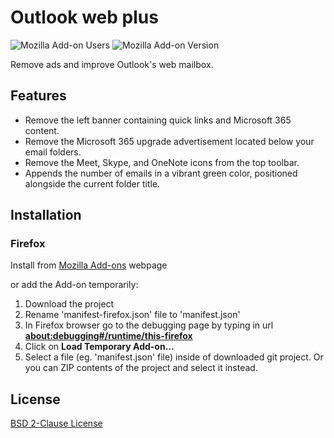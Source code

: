 # Outlook web plus

![Mozilla Add-on Users](https://img.shields.io/amo/users/outlook-web-plus?logo=Firefox&label=Firefox%20Users)
![Mozilla Add-on Version](https://img.shields.io/amo/v/outlook-web-plus?logo=Firefox&label=Version)

Remove ads and improve Outlook's web mailbox.

## Features

- Remove the left banner containing quick links and Microsoft 365 content.
- Remove the Microsoft 365 upgrade advertisement located below your email folders.
- Remove the Meet, Skype, and OneNote icons from the top toolbar.
- Appends the number of emails in a vibrant green color, positioned alongside the current folder title.

## Installation

### Firefox 

Install from [Mozilla Add-ons](https://addons.mozilla.org/fr/firefox/addon/outlook-web-plus/) webpage

or add the Add-on temporarily:
1. Download the project
2. Rename 'manifest-firefox.json' file to 'manifest.json'
3. In Firefox browser go to the debugging page by typing in url <b>[about:debugging#/runtime/this-firefox](about:debugging#/runtime/this-firefox)</b>
4. Click on <b>Load Temporary Add-on...</b>
5. Select a file (eg. 'manifest.json' file) inside of downloaded git project. Or you can ZIP contents of the project and select it instead.

## License

[BSD 2-Clause License](https://github.com/rztprog/outlook-web-plus/blob/main/LICENSE)
